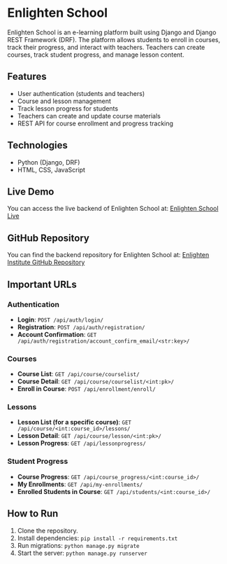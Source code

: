 # Enlighten School

Enlighten School is an e-learning platform built using Django and Django REST Framework (DRF). The platform allows students to enroll in courses, track their progress, and interact with teachers. Teachers can create courses, track student progress, and manage lesson content.

## Features
- User authentication (students and teachers)
- Course and lesson management
- Track lesson progress for students
- Teachers can create and update course materials
- REST API for course enrollment and progress tracking

## Technologies
- Python (Django, DRF)
- HTML, CSS, JavaScript

## Live Demo
You can access the live backend of Enlighten School at: [Enlighten School Live](https://enlighten-institute.onrender.com/)

## GitHub Repository
You can find the backend repository for Enlighten School at: [Enlighten Institute GitHub Repository](https://github.com/tawhid2001/Enlighten_Institute)

## Important URLs

### Authentication
- **Login**: `POST /api/auth/login/`
- **Registration**: `POST /api/auth/registration/`
- **Account Confirmation**: `GET /api/auth/registration/account_confirm_email/<str:key>/`

### Courses
- **Course List**: `GET /api/course/courselist/`
- **Course Detail**: `GET /api/course/courselist/<int:pk>/`
- **Enroll in Course**: `POST /api/enrollment/enroll/`

### Lessons
- **Lesson List (for a specific course)**: `GET /api/course/<int:course_id>/lessons/`
- **Lesson Detail**: `GET /api/course/lesson/<int:pk>/`
- **Lesson Progress**: `GET /api/lessonprogress/`

### Student Progress
- **Course Progress**: `GET /api/course_progress/<int:course_id>/`
- **My Enrollments**: `GET /api/my-enrollments/`
- **Enrolled Students in Course**: `GET /api/students/<int:course_id>/`

## How to Run
1. Clone the repository.
2. Install dependencies: `pip install -r requirements.txt`
3. Run migrations: `python manage.py migrate`
4. Start the server: `python manage.py runserver`
